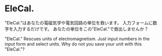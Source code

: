 # EleCal.

"EleCal."はあなたの電磁気学や電気回路の単位を救います。
入力フォームに数字を入力するだけです。
あなたの単位をこの"EleCal."で救出しませんか？

"EleCal." Rescues units of electromagnetism.
Just input numbers in the input form and select units.
Why do not you save your unit with this "EleCal."?


